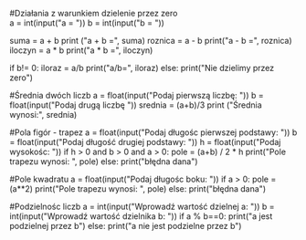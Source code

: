#Działania z warunkiem dzielenie przez zero\
a = int(input("a = "))
b = int(input("b = "))

suma = a + b 
print ("a + b =", suma)
roznica = a - b
print("a - b =", roznica)
iloczyn = a * b
print("a * b =", iloczyn)

if b!= 0:
  iloraz = a/b
  print("a/b=", iloraz)
else:
  print("Nie dzielimy przez zero")
  
  #Średnia dwóch liczb
a = float(input("Podaj pierwszą liczbę: "))
b = float(input("Podaj drugą liczbę "))
srednia = (a+b)/3
print ("Średnia wynosi:", srednia)

#Pola figór - trapez
a = float(input("Podaj długośc pierwszej podstawy: "))
b = float(input("Podaj długość drugiej podstawy: "))
h = float(input("Podaj wysokośc: "))
if h > 0 and b > 0 and a > 0:
  pole = (a+b) / 2 * h
  print("Pole trapezu wynosi: ", pole)
else:
  print("błędna dana")
  
  #Pole kwadratu
  a = float(input("Podaj długośc boku: "))
if a > 0:
  pole = (a**2)
  print("Pole trapezu wynosi: ", pole)
else:
  print("błędna dana")

#Podzielnośc liczb
a = int(input("Wprowadź wartość dzielnej a: "))
b = int(input("Wprowadź wartość dzielnika b: "))
if a % b==0:
  print("a jest podzielnej przez b")
else:
  print("a nie jest podzielne przez b")
